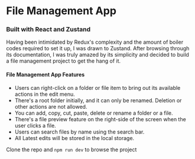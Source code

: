 # File Management App
### Built with React and Zustand
Having been intimidated by Redux's complexity and the amount of boiler codes required to set it up, I was drawn to Zustand. After browsing through its documentation, I was truly amazed by its simplicity and decided to build a file management project to get the hang of it.

#### File Management App Features
- Users can right-click on a folder or file item to bring out its available actions in the edit menu.
- There's a root folder initially, and it can only be renamed. Deletion or other actions are not allowed.
- You can add, copy, cut, paste, delete or rename a folder or a file.
- There's a file preview feature on the right-side of the screen when the user clicks a file.
- Users can search files by name using the search bar.
- All Latest edits will be stored in the local storage.

Clone the repo and `npm run dev` to browse the project
